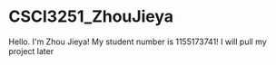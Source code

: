 # CSCI3251_ZhouJieya
Hello. I'm Zhou Jieya!
My student number is 1155173741!
I will pull my project later
